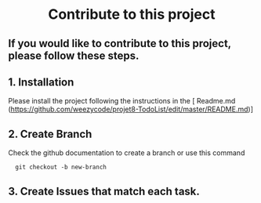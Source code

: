<h1 align="center">
  Contribute to this project
</h1>

## If you would like to contribute to this project, please follow these steps.

## 1. Installation
Please install the project following the instructions in the [ Readme.md (https://github.com/weezycode/projet8-TodoList/edit/master/README.md)]

## 2. Create Branch
Check the github documentation to create a branch or use this command

      git checkout -b new-branch
  
## 3. Create Issues that match each task.
